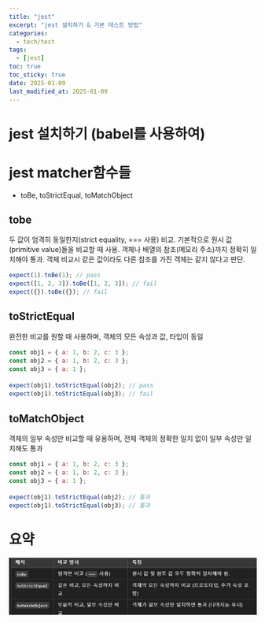 ```yaml
---
title: "jest"
excerpt: "jest 설치하기 & 기본 테스트 방법"
categories:
  - tech/test
tags:
  - [jest]
toc: true
toc_sticky: true
date: 2025-01-09
last_modified_at: 2025-01-09
---
```


# jest 설치하기 (babel를 사용하여)

# jest matcher함수들

- toBe, toStrictEqual, toMatchObject

## tobe

두 값이 엄격히 동일한지(strict equality, === 사용) 비교.
기본적으로 원시 값(primitive value)들을 비교할 때 사용.
객체나 배열의 참조(메모리 주소)까지 정확히 일치해야 통과.
객체 비교시 같은 값이라도 다른 참조를 가진 객체는 같지 않다고 판단.

```js
expect(1).toBe(1); // pass
expect([1, 2, 3]).toBe([1, 2, 3]); // fail
expect({}).toBe({}); // fail
```

## toStrictEqual

완전한 비교를 원할 때 사용하며, 객체의 모든 속성과 값, 타입이 동일

```js
const obj1 = { a: 1, b: 2, c: 3 };
const obj2 = { a: 1, b: 2, c: 3 };
const obj3 = { a: 1 };

expect(obj1).toStrictEqual(obj2); // pass
expect(obj1).toStrictEqual(obj3); // fail
```

## toMatchObject

객체의 일부 속성만 비교할 때 유용하며, 전체 객체의 정확한 일치 없이 일부 속성만 일치해도 통과

```js
const obj1 = { a: 1, b: 2, c: 3 };
const obj2 = { a: 1, b: 2, c: 3 };
const obj3 = { a: 1 };

expect(obj1).toStrictEqual(obj2); // 통과
expect(obj1).toStrictEqual(obj3); // 통과
```

# 요약

![alt text](image.png)
